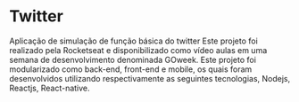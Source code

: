 # Twitter
Aplicação de simulação de função básica do twitter
Este projeto foi realizado pela Rocketseat e disponibilizado como vídeo aulas em uma semana de desenvolvimento denominada GOweek.
Este projeto foi modularizado como back-end, front-end e mobile, os quais foram desenvolvidos utilizando respectivamente as seguintes tecnologias, Nodejs, Reactjs, React-native.
